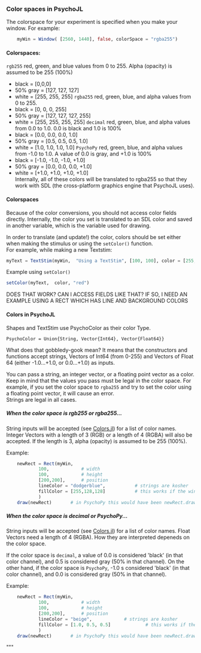 ### Color spaces in PsychoJL

The colorspace for your experiment is specified when you make your window.
For example:
```julia
	myWin = Window( [2560, 1440], false, colorSpace = "rgba255")
```

#### Colorspaces:

`rgb255`	red, green, and blue values from 0 to 255. Alpha (opacity) is assumed to be 255 (100%)
  * black = [0,0,0]
  * 50% gray = [127, 127, 127]
  * white = [255, 255, 255]
`rgba255`	red, green, blue, and alpha values from 0 to 255.
  * black = [0, 0, 0, 255]
  * 50% gray = [127, 127, 127, 255]
  * white = [255, 255, 255, 255]
`decimal`	red, green, blue, and alpha values from 0.0 to 1.0. 0.0 is black and 1.0 is 100%
  * black = [0.0, 0.0, 0.0, 1.0]
  * 50% gray = [0.5, 0.5, 0.5, 1.0]
  * white = [1.0, 1.0, 1.0, 1.0]
`PsychoPy`	red, green, blue, and alpha values from -1.0 to 1.0. A value of 0.0 is gray, and +1.0 is 100%
  * black = [-1.0, -1.0, -1.0, +1.0]
  * 50% gray = [0.0, 0.0, 0.0, +1.0]
  * white = [+1.0, +1.0, +1.0, +1.0]
\
Internally, all of these colors will be translated to rgba255 so that they work with SDL (the cross-platform graphics engine that PsychoJL uses).

#### Colorspaces
Because of the color conversions, you should not access color fields directly.  Internally, the color you set is translated to
an SDL color and saved in another variable, which is the variable used for drawing.

In order to translate (and update!) the color, colors should be set either when making the stimulus or using the `setColor()` function.\
For example, while making a new Textstim:
```julia 
myText = TextStim(myWin,  "Using a TextStim", [100, 100], color = [255, 255, 128])
```
Example using `setColor()`
```julia 
setColor(myText,  color, "red")
```
DOES THAT WORK?  CAN I ACCESS FIELDS LIKE THAT?  IF SO, I NEED AN EXAMPLE USING A RECT WHICH HAS LINE AND BACKGROUND COLORS

#### Colors in PsychoJL
Shapes and TextStim use PsychoColor as their color Type.

`PsychoColor = Union{String, Vector{Int64}, Vector{Float64}}`

What does that gobbledy-gook mean?  It means that the constructors and functions accept strings,
Vectors of Int64 (from 0-255) and Vectors of Float 64 (either -1.0...+1.0, or 0.0...+1.0) as inputs.

You can pass a string, an integer vector, or a floating point vector as a color.  Keep in mind that the values you pass must
be legal in the color space.  For example, if you set the color space to `rgba255` and try to set the color using a floating
point vector, it will cause an error.\
Strings are legal in all cases.

##### When the color space is rgb255 or rgba255...
String inputs will be accepted (see [Colors.jl](https://github.com/JuliaGraphics/Colors.jl/blob/master/src/names_data.jl)) for a list of color names.
Integer Vectors with a length of 3 (RGB) or a length of 4 (RGBA) will also be accepted.  If the length is 3, alpha (opacity) is assumed to be 255 (100%).

Example:
```julia
	newRect = Rect(myWin, 
			100,			# width
			100, 			# height
			[200,200],		# position
			lineColor = "dodgerblue", 			# strings are kosher
			fillColor = [255,128,128] 			# this works if the window's color space is rgb255 or rgba255
			)
	draw(newRect) 		# in PsychoPy this would have been newRect.draw()
```

##### When the color space is decimal or PsychoPy...
String inputs will be accepted (see [Colors.jl](https://github.com/JuliaGraphics/Colors.jl/blob/master/src/names_data.jl)) for a list of color names.
Float Vectors need a length of 4 (RGBA). How they are interpreted depeneds on the color space.

If the color space is `decimal`, a value of 0.0 is considered 'black' (in that color channel), and 0.5 is considered gray (50% in that channel).
On the other hand, if the color space is `PsychoPy`, -1.0 s considered 'black' (in that color channel), and 0.0 is considered gray (50% in that channel).

Example:
```julia
	newRect = Rect(myWin, 
			100,			# width
			100, 			# height
			[200,200],		# position
			lineColor = "beige", 			# strings are kosher
			fillColor = [1.0, 0.5, 0.5] 			# this works if the window's color space is decimal or PsychoPy, 
			)
	draw(newRect) 		# in PsychoPy this would have been newRect.draw()
```
"""